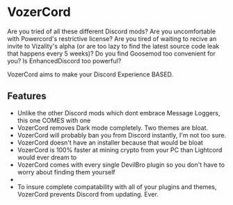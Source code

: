 # VozerCord 

Are you tried of all these different Discord mods? Are you uncomfortable with Powercord's restrictive license? Are you tired of waiting to recive an invite to Vizality's alpha (or are too lazy to find the latest source code leak that happens every 5 weeks)? Do you find Goosemod too convenient for you? Is EnhancedDiscord too powerful?

VozerCord aims to make your Discord Experience BASED. 

## Features

* Unlike the other Discord mods which dont embrace Message Loggers, this one COMES with one
* VozerCord removes Dark mode completely. Two themes are bloat.
* VozerCord will probably ban you from Discord instantly, I'm not too sure.
* VozerCord doesn't have an installer because that would be bloat
* VozerCord is 100% faster at mining crypto from your PC than Lightcord would ever dream to
* VozerCord comes with every single DevilBro plugin so you don't have to worry about finding them yourself
* 
* To insure complete compatability with all of your plugins and themes, VozerCord prevents Discord from updating. Ever.
